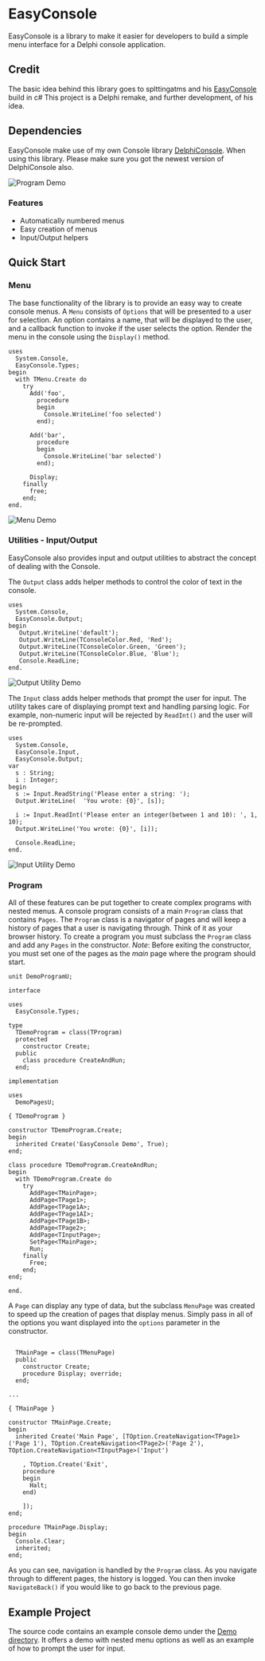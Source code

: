 # EasyConsole
EasyConsole is a library to make it easier for developers to build a simple menu interface for a Delphi  console application.

## Credit

The basic idea behind this library goes to splttingatms and his [EasyConsole](https://github.com/splttingatms/EasyConsole) build in c#
This project is a Delphi remake, and further development, of his idea. 

## Dependencies

EasyConsole make use of my own Console library [DelphiConsole](https://github.com/JensBorrisholt/DelphiConsole). When using this library. Please make sure you got the newest version of DelphiConsole also.

![Program Demo](http://borrisholt.dk/GitHub/Images/EasyConsole/Image1.gif)

### Features
* Automatically numbered menus
* Easy creation of menus
* Input/Output helpers

## Quick Start
### Menu
The base functionality of the library is to provide an easy way to create console menus. A `Menu` consists of `Options` that will be presented to a user for selection. An option contains a name, that will be displayed to the user, and a callback function to invoke if the user selects the option. Render the menu in the console using the `Display()` method.

```Delphi
uses
  System.Console,
  EasyConsole.Types;
begin
  with TMenu.Create do
    try
      Add('foo',
        procedure
        begin
          Console.WriteLine('foo selected')
        end);

      Add('bar',
        procedure
        begin
          Console.WriteLine('bar selected')
        end);

      Display;
    finally
      free;
    end;
end.
```
![Menu Demo](http://borrisholt.dk/GitHub/Images/EasyConsole/QuickStartMenu.png)


### Utilities - Input/Output
EasyConsole also provides input and output utilities to abstract the concept of dealing with the Console.

The `Output` class adds helper methods to control the color of text in the console.

```Delphi
uses
  System.Console,
  EasyConsole.Output;
begin
   Output.WriteLine('default');
   Output.WriteLine(TConsoleColor.Red, 'Red');
   Output.WriteLine(TConsoleColor.Green, 'Green');
   Output.WriteLine(TConsoleColor.Blue, 'Blue');
   Console.ReadLine;
end.
```

![Output Utility Demo](http://borrisholt.dk/GitHub/Images/EasyConsole/Image3.png)

The `Input` class adds helper methods that prompt the user for input. The utility takes care of displaying prompt text and handling parsing logic. For example, non-numeric input will be rejected by `ReadInt()` and the user will be re-prompted.

```Delphi
uses
  System.Console,
  EasyConsole.Input,
  EasyConsole.Output;
var
  s : String;
  i : Integer;
begin
  s := Input.ReadString('Please enter a string: ');
  Output.WriteLine(  'You wrote: {0}', [s]);

  i := Input.ReadInt('Please enter an integer(between 1 and 10): ', 1, 10);
  Output.WriteLine('You wrote: {0}', [i]);

  Console.ReadLine;
end.
```

![Input Utility Demo](http://borrisholt.dk/GitHub/Images/EasyConsole/Input.png)

### Program
All of these features can be put together to create complex programs with nested menus. A console program consists of a main `Program` class that contains `Pages`. The `Program` class is a navigator of pages and will keep a history of pages that a user is navigating through. Think of it as your browser history. To create a program you must subclass the `Program` class and add any `Pages` in the constructor. _Note_: Before exiting the constructor, you must set one of the pages as the _main_ page where the program should start.

```Delphi
unit DemoProgramU;

interface

uses
  EasyConsole.Types;

type
  TDemoProgram = class(TProgram)
  protected
    constructor Create;
  public
    class procedure CreateAndRun;
  end;

implementation

uses
  DemoPagesU;

{ TDemoProgram }

constructor TDemoProgram.Create;
begin
  inherited Create('EasyConsole Demo', True);
end;

class procedure TDemoProgram.CreateAndRun;
begin
  with TDemoProgram.Create do
    try
      AddPage<TMainPage>;
      AddPage<TPage1>;
      AddPage<TPage1A>;
      AddPage<TPage1AI>;
      AddPage<TPage1B>;
      AddPage<TPage2>;
      AddPage<TInputPage>;
      SetPage<TMainPage>;
      Run;
    finally
      Free;
    end;
end;

end.
```

A `Page` can display any type of data, but the subclass `MenuPage` was created to speed up the creation of pages that display menus. Simply pass in all of the options you want displayed into the `options` parameter in the constructor.

```Delphi

  TMainPage = class(TMenuPage)
  public
    constructor Create;
    procedure Display; override;
  end;

...

{ TMainPage }

constructor TMainPage.Create;
begin
  inherited Create('Main Page', [TOption.CreateNavigation<TPage1>('Page 1'), TOption.CreateNavigation<TPage2>('Page 2'), TOption.CreateNavigation<TInputPage>('Input')

    , TOption.Create('Exit',
    procedure
    begin
      Halt;
    end)

    ]);
end;

procedure TMainPage.Display;
begin
  Console.Clear;
  inherited;
end;

```

As you can see, navigation is handled by the `Program` class. As you navigate through to different pages, the history is logged. You can then invoke `NavigateBack()` if you would like to go back to the previous page.

## Example Project
The source code contains an example console demo under the [Demo directory](https://github.com/JensBorrisholt/EasyConsole/tree/master/Demo). It offers a demo with nested menu options as well as an example of how to prompt the user for input.

